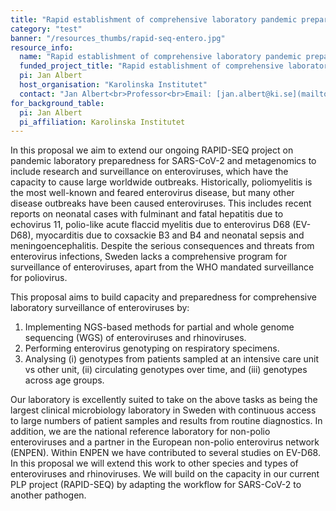 ```yaml
---
title: "Rapid establishment of comprehensive laboratory pandemic preparedness for enteroviruses - RAPID-SEQ-Entero"
category: "test"
banner: "/resources_thumbs/rapid-seq-entero.jpg"
resource_info:
  name: "Rapid establishment of comprehensive laboratory pandemic preparedness for enteroviruses - RAPID-SEQ-Entero"
  funded_project_title: "Rapid establishment of comprehensive laboratory pandemic preparedness for enteroviruses - RAPID-SEQ-Entero"
  pi: Jan Albert
  host_organisation: "Karolinska Institutet"
  contact: "Jan Albert<br>Professor<br>Email: [jan.albert@ki.se](mailto:jan.albert@ki.se)"
for_background_table:
  pi: Jan Albert
  pi_affiliation: Karolinska Institutet
---
```


In this proposal we aim to extend our ongoing RAPID-SEQ project on pandemic laboratory preparedness for SARS-CoV-2 and metagenomics to include research and surveillance on enteroviruses, which have the capacity to cause large worldwide outbreaks. Historically, poliomyelitis is the most well-known and feared enterovirus disease, but many other disease outbreaks have been caused enteroviruses. This includes recent reports on neonatal cases with fulminant and fatal hepatitis due to echovirus 11, polio-like acute flaccid myelitis due to enterovirus D68 (EV-D68), myocarditis due to coxsackie B3 and B4 and neonatal sepsis and meningoencephalitis. Despite the serious consequences and threats from enterovirus infections, Sweden lacks a comprehensive program for surveillance of enteroviruses, apart from the WHO mandated surveillance for poliovirus.

This proposal aims to build capacity and preparedness for comprehensive laboratory surveillance of enteroviruses by:

1. Implementing NGS-based methods for partial and whole genome sequencing (WGS) of enteroviruses and rhinoviruses.
2. Performing enterovirus genotyping on respiratory specimens.
3. Analysing (i) genotypes from patients sampled at an intensive care unit vs other unit, (ii) circulating genotypes over time, and (iii) genotypes across age groups.

Our laboratory is excellently suited to take on the above tasks as being the largest clinical microbiology laboratory in Sweden with continuous access to large numbers of patient samples and results from routine diagnostics. In addition, we are the national reference laboratory for non-polio enteroviruses and a partner in the European non-polio enterovirus network (ENPEN). Within ENPEN we have contributed to several studies on EV-D68. In this proposal we will extend this work to other species and types of enteroviruses and rhinoviruses. We will build on the capacity in our current PLP project (RAPID-SEQ) by adapting the workflow for SARS-CoV-2 to another pathogen.
